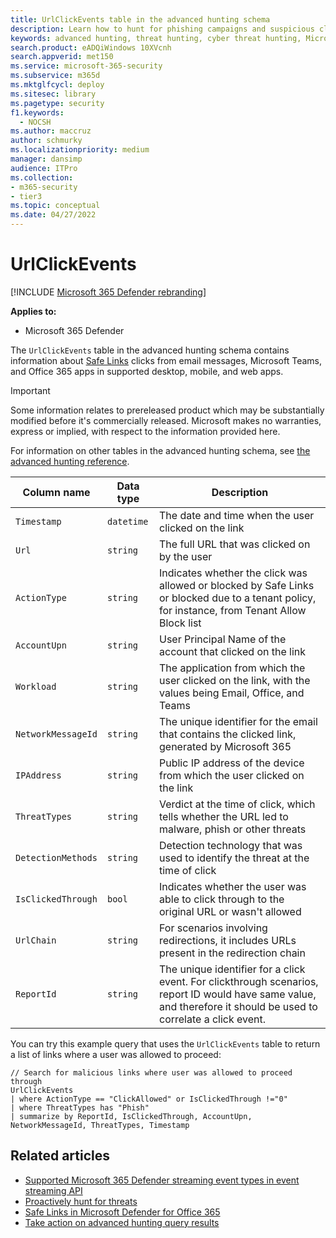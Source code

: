 ```yaml
---
title: UrlClickEvents table in the advanced hunting schema
description: Learn how to hunt for phishing campaigns and suspicious clicks using the UrlClickEvents table in the advanced hunting schema.
keywords: advanced hunting, threat hunting, cyber threat hunting, Microsoft 365 Defender, microsoft 365, m365, search, query, telemetry, schema reference, kusto, table, column, data type, description, UrlClickEvents, SafeLinks, phishing, malware, malicious clicks, outlook, teams, email, office365
search.product: eADQiWindows 10XVcnh
search.appverid: met150
ms.service: microsoft-365-security
ms.subservice: m365d
ms.mktglfcycl: deploy
ms.sitesec: library
ms.pagetype: security
f1.keywords: 
  - NOCSH
ms.author: maccruz
author: schmurky
ms.localizationpriority: medium
manager: dansimp
audience: ITPro
ms.collection: 
- m365-security
- tier3
ms.topic: conceptual
ms.date: 04/27/2022
---
```


# UrlClickEvents

[!INCLUDE [Microsoft 365 Defender rebranding](../includes/microsoft-defender.md)]


**Applies to:**
- Microsoft 365 Defender


The `UrlClickEvents` table in the advanced hunting schema contains information about [Safe Links](../office-365-security/safe-links-about.md) clicks from email messages, Microsoft Teams, and Office 365 apps in supported desktop, mobile, and web apps.

> [!IMPORTANT]
> Some information relates to prereleased product which may be substantially modified before it's commercially released. Microsoft makes no warranties, express or implied, with respect to the information provided here.

For information on other tables in the advanced hunting schema, see [the advanced hunting reference](advanced-hunting-schema-tables.md).

| Column name | Data type | Description |
|-------------|-----------|-------------|
| `Timestamp` | `datetime` | The date and time when the user clicked on the link |
| `Url` | `string` | The full URL that was clicked on by the user |
| `ActionType` | `string` | Indicates whether the click was allowed or blocked by Safe Links or blocked due to a tenant policy, for instance, from Tenant Allow Block list|
| `AccountUpn` | `string` | User Principal Name of the account that clicked on the link|
| `Workload` | `string` | The application from which the user clicked on the link, with the values being Email, Office, and Teams|
| `NetworkMessageId` | `string` | The unique identifier for the email that contains the clicked link, generated by Microsoft 365|
| `IPAddress` | `string` | Public IP address of the device from which the user clicked on the link|
| `ThreatTypes` | `string` | Verdict at the time of click, which tells whether the URL led to malware, phish or other threats|
| `DetectionMethods` | `string` | Detection technology that was used to identify the threat at the time of click|
| `IsClickedThrough` | `bool` | Indicates whether the user was able to click through to the original URL or wasn't allowed|
| `UrlChain` | `string` | For scenarios involving redirections, it includes URLs present in the redirection chain|
| `ReportId` | `string` | The unique identifier for a click event. For clickthrough scenarios, report ID would have same value, and therefore it should be used to correlate a click event.|


You can try this example query that uses the `UrlClickEvents` table to return a list of links where a user was allowed to proceed: 

```kusto
// Search for malicious links where user was allowed to proceed through
UrlClickEvents
| where ActionType == "ClickAllowed" or IsClickedThrough !="0"
| where ThreatTypes has "Phish"
| summarize by ReportId, IsClickedThrough, AccountUpn, NetworkMessageId, ThreatTypes, Timestamp
```

## Related articles
- [Supported Microsoft 365 Defender streaming event types in event streaming API](supported-event-types.md)
- [Proactively hunt for threats](advanced-hunting-overview.md)
- [Safe Links in Microsoft Defender for Office 365](../office-365-security/safe-links-about.md)
- [Take action on advanced hunting query results](advanced-hunting-take-action.md)
